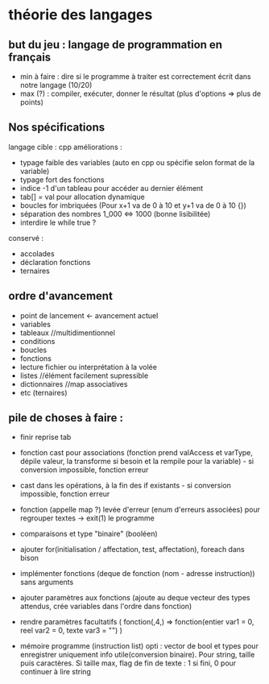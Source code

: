# théorie des langages

## but du jeu : langage de programmation en français
- min à faire : dire si le programme à traiter est correctement écrit dans notre langage (10/20)
- max (?) : compiler, exécuter, donner le résultat (plus d'options => plus de points)


## Nos spécifications 
langage cible : cpp
améliorations : 
- typage faible des variables (auto en cpp ou spécifie selon format de la variable)
- typage fort des fonctions
- indice -1 d'un tableau pour accéder au dernier élément
- tab[] = val pour allocation dynamique
- boucles for imbriquées (Pour x+1 va de 0 à 10 et y+1 va de 0 à 10 {})
- séparation des nombres 1_000 <=> 1000 (bonne lisibilitée)
- interdire le while true ?

conservé :
- accolades
- déclaration fonctions
- ternaires


## ordre d'avancement
- point de lancement <- avancement actuel
- variables
- tableaux //multidimentionnel
- conditions
- boucles
- fonctions
- lecture fichier ou interprétation à la volée
- listes //élément facilement supressible
- dictionnaires //map associatives
- etc (ternaires)


## pile de choses à faire :
- finir reprise tab
- fonction cast pour associations (fonction prend valAccess et varType, dépile valeur, la transforme si besoin et la rempile pour la variable) - si conversion impossible, fonction erreur
- cast dans les opérations, à la fin des if existants - si conversion impossible, fonction erreur
- fonction (appelle map ?) levée d'erreur (enum d'erreurs associées) pour regrouper textes -> exit(1) le programme
- comparaisons et type "binaire" (booléen)

- ajouter for(initialisation / affectation, test, affectation), foreach dans bison
- implémenter fonctions (deque de fonction (nom - adresse instruction)) sans arguments
- ajouter paramètres aux fonctions (ajoute au deque vecteur des types attendus, crée variables dans l'ordre dans fonction)
- rendre paramètres facultatifs ( fonction(,4,) => fonction(entier var1 = 0, reel var2 = 0, texte var3 = "") )

- mémoire programme (instruction list) opti : vector de bool et types pour enregistrer uniquement info utile(conversion binaire). Pour string, taille puis caractères. Si taille max, flag de fin de texte : 1 si fini, 0 pour continuer à lire string